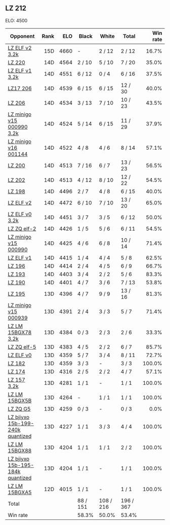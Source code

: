 ## LZ 212 ##

ELO: 4500

Opponent | Rank | ELO | Black | White | Total | Win rate
---------|-----:|----:|-------|-------|-------|-------:
[LZ ELF v2 3.2k](LZ%20ELF%20v2%203.2k.md) | 15D | 4660 | - | 2 / 12 | 2 / 12 | 16.7%
[LZ 220](LZ%20220.md) | 14D | 4564 | 2 / 10 | 5 / 10 | 7 / 20 | 35.0%
[LZ ELF v1 3.2k](LZ%20ELF%20v1%203.2k.md) | 14D | 4551 | 6 / 12 | 0 / 4 | 6 / 16 | 37.5%
[LZ17 206](LZ17%20206.md) | 14D | 4539 | 6 / 15 | 6 / 15 | 12 / 30 | 40.0%
[LZ 206](LZ%20206.md) | 14D | 4534 | 3 / 13 | 7 / 10 | 10 / 23 | 43.5%
[LZ minigo v15 000990 3.2k](LZ%20minigo%20v15%20000990%203.2k.md) | 14D | 4524 | 5 / 14 | 6 / 15 | 11 / 29 | 37.9%
[LZ minigo v16 001144](LZ%20minigo%20v16%20001144.md) | 14D | 4522 | 4 / 8 | 4 / 6 | 8 / 14 | 57.1%
[LZ 200](LZ%20200.md) | 14D | 4513 | 7 / 16 | 6 / 7 | 13 / 23 | 56.5%
[LZ 202](LZ%20202.md) | 14D | 4513 | 4 / 12 | 8 / 10 | 12 / 22 | 54.5%
[LZ 198](LZ%20198.md) | 14D | 4496 | 2 / 7 | 4 / 8 | 6 / 15 | 40.0%
[LZ ELF v2](LZ%20ELF%20v2.md) | 14D | 4472 | 6 / 10 | 7 / 10 | 13 / 20 | 65.0%
[LZ ELF v0 3.2k](LZ%20ELF%20v0%203.2k.md) | 14D | 4451 | 3 / 7 | 3 / 5 | 6 / 12 | 50.0%
[LZ ZQ elf-2](LZ%20ZQ%20elf-2.md) | 14D | 4426 | 1 / 5 | 5 / 6 | 6 / 11 | 54.5%
[LZ minigo v15 000990](LZ%20minigo%20v15%20000990.md) | 14D | 4425 | 4 / 6 | 6 / 8 | 10 / 14 | 71.4%
[LZ ELF v1](LZ%20ELF%20v1.md) | 14D | 4415 | 1 / 4 | 4 / 4 | 5 / 8 | 62.5%
[LZ 196](LZ%20196.md) | 14D | 4414 | 2 / 4 | 4 / 5 | 6 / 9 | 66.7%
[LZ 193](LZ%20193.md) | 14D | 4403 | 3 / 4 | 2 / 2 | 5 / 6 | 83.3%
[LZ 190](LZ%20190.md) | 14D | 4401 | 4 / 7 | 3 / 6 | 7 / 13 | 53.8%
[LZ 195](LZ%20195.md) | 13D | 4396 | 4 / 7 | 9 / 9 | 13 / 16 | 81.3%
[LZ minigo v15 000939](LZ%20minigo%20v15%20000939.md) | 13D | 4391 | 2 / 4 | 3 / 3 | 5 / 7 | 71.4%
[LZ LM 15BGX78 3.2k](LZ%20LM%2015BGX78%203.2k.md) | 13D | 4384 | 0 / 3 | 2 / 3 | 2 / 6 | 33.3%
[LZ ZQ elf-5](LZ%20ZQ%20elf-5.md) | 13D | 4383 | 4 / 5 | 2 / 2 | 6 / 7 | 85.7%
[LZ ELF v0](LZ%20ELF%20v0.md) | 13D | 4359 | 5 / 7 | 3 / 4 | 8 / 11 | 72.7%
[LZ 182](LZ%20182.md) | 13D | 4359 | 3 / 3 | - | 3 / 3 | 100.0%
[LZ 174](LZ%20174.md) | 13D | 4316 | 2 / 5 | 2 / 2 | 4 / 7 | 57.1%
[LZ 157 3.2k](LZ%20157%203.2k.md) | 13D | 4281 | 1 / 1 | - | 1 / 1 | 100.0%
[LZ LM 15BGX5B](LZ%20LM%2015BGX5B.md) | 13D | 4264 | - | 1 / 1 | 1 / 1 | 100.0%
[LZ ZQ G5](LZ%20ZQ%20G5.md) | 13D | 4259 | 0 / 3 | - | 0 / 3 | 0.0%
[LZ bjiyxo 15b-199-240k quantized](LZ%20bjiyxo%2015b-199-240k%20quantized.md) | 13D | 4227 | 1 / 1 | 3 / 3 | 4 / 4 | 100.0%
[LZ LM 15BGX88](LZ%20LM%2015BGX88.md) | 13D | 4204 | 1 / 1 | 1 / 1 | 2 / 2 | 100.0%
[LZ bjiyxo 15b-195-184k quantized](LZ%20bjiyxo%2015b-195-184k%20quantized.md) | 13D | 4204 | 1 / 1 | - | 1 / 1 | 100.0%
[LZ LM 15BGXA5](LZ%20LM%2015BGXA5.md) | 12D | 4015 | 1 / 1 | - | 1 / 1 | 100.0%
Total | | | 88 / 151 | 108 / 216 | 196 / 367 | 
Win rate| | | 58.3% | 50.0% | 53.4% | 
